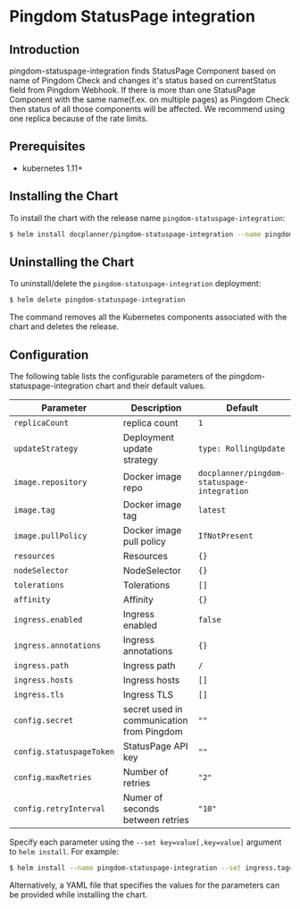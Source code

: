 # Pingdom StatusPage integration

## Introduction

pingdom-statuspage-integration finds StatusPage Component based on name of Pingdom Check and changes it's status based on currentStatus field from Pingdom Webhook. If there is more than one StatusPage Component with the same name(f.ex. on multiple pages) as Pingdom Check then status of all those components will be affected.
We recommend using one replica because of the rate limits.

## Prerequisites

-  kubernetes 1.11+

## Installing the Chart

To install the chart with the release name `pingdom-statuspage-integration`:

```bash
$ helm install docplanner/pingdom-statuspage-integration --name pingdom-statuspage-integration --values=my-values.yaml
```

## Uninstalling the Chart

To uninstall/delete the `pingdom-statuspage-integration` deployment:

```bash
$ helm delete pingdom-statuspage-integration
```

The command removes all the Kubernetes components associated with the chart and deletes the release.

## Configuration

The following table lists the configurable parameters of the pingdom-statuspage-integration chart and their default values.

| Parameter                                  | Description                               | Default                            |
| ------------------------------------------ | ----------------------------------------- | ---------------------------------- |
| `replicaCount` | replica count | `1`|
| `updateStrategy` | Deployment update strategy | `type: RollingUpdate` |
| `image.repository` | Docker image repo | `docplanner/pingdom-statuspage-integration`|
| `image.tag` | Docker image tag | `latest`|
| `image.pullPolicy` | Docker image pull policy| `IfNotPresent`|
| `resources` | Resources | `{}`|
| `nodeSelector` | NodeSelector | `{}`|
| `tolerations` | Tolerations | `[]`|
| `affinity` | Affinity | `{}`|
| `ingress.enabled` | Ingress enabled | `false` |
| `ingress.annotations` | Ingress annotations | `{}` |
| `ingress.path` | Ingress path | `/` |
| `ingress.hosts` | Ingress hosts | `[]` |
| `ingress.tls` | Ingress TLS | `[]` |
| `config.secret` | secret used in communication from Pingdom | `""` |
| `config.statuspageToken` | StatusPage API key | `""` |
| `config.maxRetries` | Number of retries | `"2"` |
| `config.retryInterval` | Numer of seconds between retries | `"10"` |

Specify each parameter using the `--set key=value[,key=value]` argument to `helm install`. For example:

```bash
$ helm install --name pingdom-statuspage-integration --set ingress.tag=v1.0.0 docplanner/pingdom-statuspage-integration
```

Alternatively, a YAML file that specifies the values for the parameters can be provided while installing the chart.